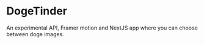 # DogeTinder
An experimental API, Framer motion and NextJS app where you can choose between doge images. 
